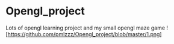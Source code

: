 # Opengl_project

Lots of opengl learning project and my small opengl maze game
![https://github.com/pmlzzz/Opengl_project/blob/master/1.png]
